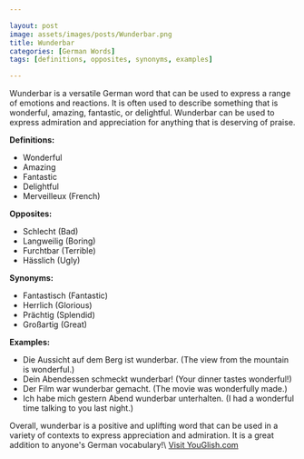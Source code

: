 ```yaml
---

layout: post
image: assets/images/posts/Wunderbar.png
title: Wunderbar
categories: [German Words]
tags: [definitions, opposites, synonyms, examples]

---
```


Wunderbar is a versatile German word that can be used to express a range of emotions and reactions. It is often used to describe something that is wonderful, amazing, fantastic, or delightful. Wunderbar can be used to express admiration and appreciation for anything that is deserving of praise.

**Definitions:**

- Wonderful
- Amazing
- Fantastic
- Delightful
- Merveilleux (French)

**Opposites:**

- Schlecht (Bad)
- Langweilig (Boring)
- Furchtbar (Terrible)
- Hässlich (Ugly)

**Synonyms:**

- Fantastisch (Fantastic)
- Herrlich (Glorious)
- Prächtig (Splendid)
- Großartig (Great)

**Examples:**

- Die Aussicht auf dem Berg ist wunderbar. (The view from the mountain is wonderful.)
- Dein Abendessen schmeckt wunderbar! (Your dinner tastes wonderful!)
- Der Film war wunderbar gemacht. (The movie was wonderfully made.)
- Ich habe mich gestern Abend wunderbar unterhalten. (I had a wonderful time talking to you last night.)

Overall, wunderbar is a positive and uplifting word that can be used in a variety of contexts to express appreciation and admiration. It is a great addition to anyone's German vocabulary!\ <a id="yg-widget-0" class="youglish-widget" data-query="Wunderbar" data-lang="german" data-components="8412" data-auto-start="0" data-bkg-color="theme_light" data-title="How%20to%20pronounce%20Wunderbar%20in%20German"  rel="nofollow" href="https://youglish.com">Visit YouGlish.com</a><script async src="https://youglish.com/public/emb/widget.js" charset="utf-8"></script>